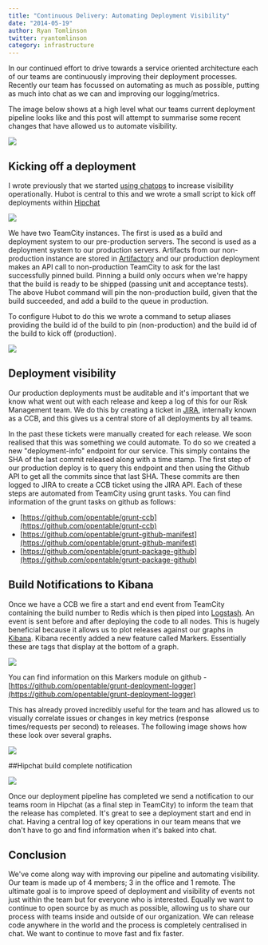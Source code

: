 ```yaml
---
title: "Continuous Delivery: Automating Deployment Visibility"
date: "2014-05-19"
author: Ryan Tomlinson
twitter: ryantomlinson
category: infrastructure
---
```


In our continued effort to drive towards a service oriented architecture each of our teams are continuously improving their deployment processes. Recently our team has focussed on automating as much as possible, putting as much into chat as we can and improving our logging/metrics.

The image below shows at a high level what our teams current deployment pipeline looks like and this post will attempt to summarise some recent changes that have allowed us to automate visibility.

![](/images/posts/release-pipeline.png)

## Kicking off a deployment

I wrote previously that we started [using chatops](/blog/2013/11/22/beginning-a-journey-to-chatops-with-hubot/) to increase visibility operationally. Hubot is central to this and we wrote a small script to kick off deployments within [Hipchat](https://www.hipchat.com/)

![](/images/posts/hubot-deploy-restaurant.png)

We have two TeamCity instances. The first is used as a build and deployment system to our pre-production servers. The second is used as a deployment system to our production servers. Artifacts from our non-production instance are stored in [Artifactory](http://www.jfrog.com/home/v_artifactory_opensource_overview) and our production deployment makes an API call to non-production TeamCity to ask for the last successfully pinned build. Pinning a build only occurs when we're happy that the build is ready to be shipped (passing unit and acceptance tests). The above Hubot command will pin the non-production build, given that the build succeeded, and add a build to the queue in production.

To configure Hubot to do this we wrote a command to setup aliases providing the build id of the build to pin (non-production) and the build id of the build to kick off (production).

![](/images/posts/hubot-deploy-alias.png)

## Deployment visibility

Our production deployments must be auditable and it's important that we know what went out with each release and keep a log of this for our Risk Management team. We do this by creating a ticket in [JIRA](https://www.atlassian.com/software/jira), internally known as a CCB, and this gives us a central store of all deployments by all teams.

In the past these tickets were manually created for each release. We soon realised that this was something we could automate. To do so we created a new "deployment-info" endpoint for our service. This simply contains the SHA of the last commit released along with a time stamp. The first step of our production deploy is to query this endpoint and then using the Github API to get all the commits since that last SHA. These commits are then logged to JIRA to create a CCB ticket using the JIRA API. Each of these steps are automated from TeamCity using grunt tasks. You can find information of the grunt tasks on github as follows:

- [https://github.com/opentable/grunt-ccb](https://github.com/opentable/grunt-ccb)
- [https://github.com/opentable/grunt-github-manifest](https://github.com/opentable/grunt-github-manifest)
- [https://github.com/opentable/grunt-package-github](https://github.com/opentable/grunt-package-github)

## Build Notifications to Kibana

Once we have a CCB we fire a start and end event from TeamCity containing the build number to Redis which is then piped into [Logstash](http://logstash.net/). An event is sent before and after deploying the code to all nodes. This is hugely beneficial because it allows us to plot releases against our graphs in [Kibana](http://www.elasticsearch.org/overview/kibana/). Kibana recently added a new feature called Markers. Essentially these are tags that display at the bottom of a graph.

![](/images/posts/kibana-tags.png)

You can find information on this Markers module on github - [https://github.com/opentable/grunt-deployment-logger](https://github.com/opentable/grunt-deployment-logger)

This has already proved incredibly useful for the team and has allowed us to visually correlate issues or changes in key metrics (response times/requests per second) to releases. The following image shows how these look over several graphs.

![](/images/posts/kibana-dashboard.png)

##Hipchat build complete notification

![](/images/posts/hubot-notification.png)

Once our deployment pipeline has completed we send a notification to our teams room in Hipchat (as a final step in TeamCity) to inform the team that the release has completed. It's great to see a deployment start and end in chat. Having a central log of key operations in our team means that we don't have to go and find information when it's baked into chat.

## Conclusion

We've come along way with improving our pipeline and automating visibility. Our team is made up of 4 members; 3 in the office and 1 remote. The ultimate goal is to improve speed of deployment and visibility of events not just within the team but for everyone who is interested. Equally we want to continue to open source by as much as possible, allowing us to share our process with teams inside and outside of our organization. We can release code anywhere in the world and the process is completely centralised in chat. We want to continue to move fast and fix faster.
